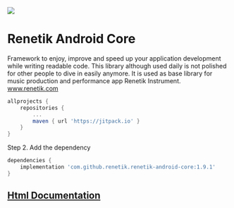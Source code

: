 [![](https://jitpack.io/v/renetik/renetik-android-core.svg)](https://jitpack.io/#renetik/renetik-android-core)
# Renetik Android Core
Framework to enjoy, improve and speed up your application development while writing readable code.
This library although used daily is not polished for other people to dive in easily anymore. 
It is used as base library for music production and performance app Renetik Instrument.  
www.renetik.com

```gradle
allprojects {
    repositories {
        ...
        maven { url 'https://jitpack.io' }
    }
}
```
Step 2. Add the dependency
```gradle
dependencies {
    implementation 'com.github.renetik.renetik-android-core:1.9.1'
}
```

## [Html Documentation](https://renetik.github.io/renetik-android-core/)
